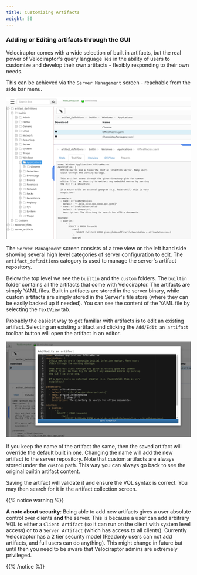 ```yaml
---
title: Customizing Artifacts
weight: 50
---
```


### Adding or Editing artifacts through the GUI

Velociraptor comes with a wide selection of built in artifacts, but
the real power of Velociraptor's query language lies in the ability of
users to customize and develop their own artifacts - flexibly
responding to their own needs.

This can be achieved via the `Server Management` screen - reachable
from the side bar menu.

![Add artifacts](../add_artifacts.png)

The `Server Management` screen consists of a tree view on the left
hand side showing several high level categories of server
configuration to edit. The `artifact_definitions` category is used to
manage the server's artifact repository.

Below the top level we see the `builtin` and the `custom` folders. The
`builtin` folder contains all the artifacts that come with
Velociraptor. The artifacts are simply YAML files. Built in artifacts
are stored in the server binary, while custom artifacts are simply
stored in the Server's file store (where they can be easily backed up
if needed). You can see the content of the YAML file by selecting the
`TextView` tab.

Probably the easiest way to get familiar with artifacts is to edit an
existing artifact. Selecting an existing artifact and clicking the
`Add/Edit an artifact` toolbar button will open the artifact in an
editor.

![Editing artifacts](../edit_artifacts.png)

If you keep the name of the artifact the same, then the saved artifact
will override the default built in one. Changing the name will add the
new artifact to the server repository. Note that custom artifacts are
always stored under the `custom` path. This way you can always go back
to see the original builtin artifact content.

Saving the artifact will validate it and ensure the VQL syntax is
correct. You may then search for it in the artifact collection screen.


{{% notice warning %}}

**A note about security**: Being able to add new artifacts gives a
user absolute control over clients **and** the server. This is because
a user can add arbitrary VQL to either a `Client Artifact` (so it can
run on the client with system level access) or to a `Server Artifact`
(which has access to all clients). Currently Velociraptor has a 2 tier
security model (Readonly users can not add artifacts, and full users
can do anything). This might change in future but until then you need
to be aware that Velociraptor admins are extremely privileged.

{{% /notice %}}
